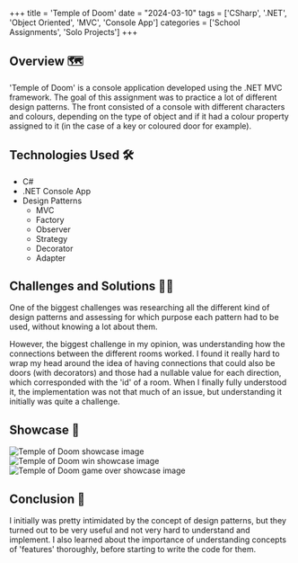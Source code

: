 +++
title = 'Temple of Doom'
date = "2024-03-10"
tags = ['CSharp', '.NET', 'Object Oriented', 'MVC', 'Console App']
categories = ['School Assignments', 'Solo Projects']
+++

## Overview 🗺️
'Temple of Doom' is a console application developed using the .NET MVC framework. The goal of this assignment was to practice a lot of different design patterns. The front consisted of a console with different characters and colours, depending on the type of object and if it had a colour property assigned to it (in the case of a key or coloured door for example).

## Technologies Used 🛠️
- C#
- .NET Console App
- Design Patterns
  - MVC
  - Factory
  - Observer
  - Strategy
  - Decorator
  - Adapter

## Challenges and Solutions 🧗🏻
One of the biggest challenges was researching all the different kind of design patterns and assessing for which purpose each pattern had to be used, without knowing a lot about them.  
  
However, the biggest challenge in my opinion, was understanding how the connections between the different rooms worked. I found it really hard to wrap my head around the idea of having connections that could also be doors (with decorators) and those had a nullable value for each direction, which corresponded with the 'id' of a room. When I finally fully understood it, the implementation was not that much of an issue, but understanding it initially was quite a challenge.

## Showcase 📸
![Temple of Doom showcase image](/images/portfolio/temple_of_doom_showcase.jpg)  
![Temple of Doom win showcase image](/images/portfolio/temple_of_doom_win.jpg)  
![Temple of Doom game over showcase image](/images/portfolio/temple_of_doom_loss.jpg)

## Conclusion 🏁
I initially was pretty intimidated by the concept of design patterns, but they turned out to be very useful and not very hard to understand and implement. I also learned about the importance of understanding concepts of 'features' thoroughly, before starting to write the code for them.